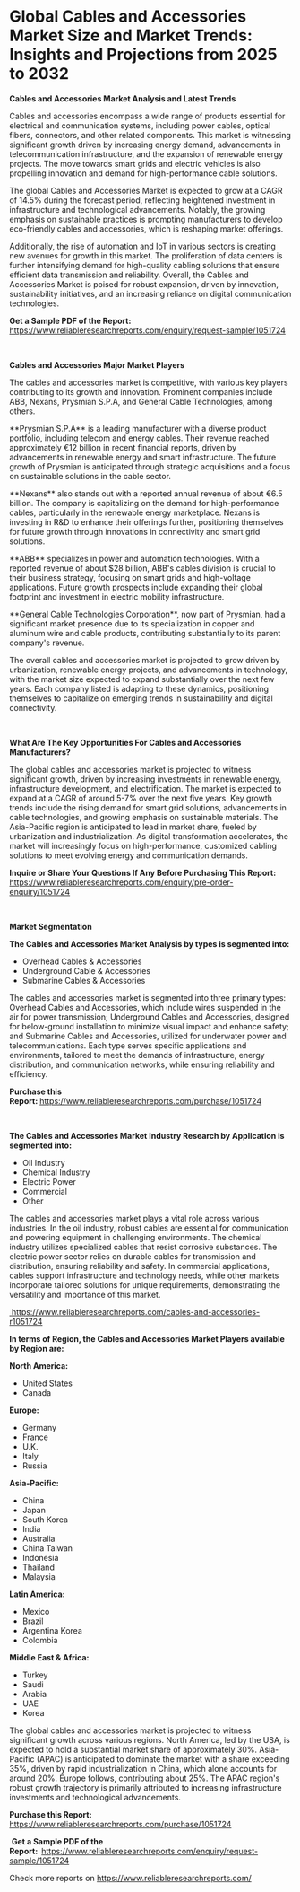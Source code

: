 <p><h1>Global Cables and Accessories Market Size and Market Trends: Insights and Projections from 2025 to 2032</h1></p><p><strong>Cables and Accessories Market Analysis and Latest Trends</strong></p>
<p><p>Cables and accessories encompass a wide range of products essential for electrical and communication systems, including power cables, optical fibers, connectors, and other related components. This market is witnessing significant growth driven by increasing energy demand, advancements in telecommunication infrastructure, and the expansion of renewable energy projects. The move towards smart grids and electric vehicles is also propelling innovation and demand for high-performance cable solutions.</p><p>The global Cables and Accessories Market is expected to grow at a CAGR of 14.5% during the forecast period, reflecting heightened investment in infrastructure and technological advancements. Notably, the growing emphasis on sustainable practices is prompting manufacturers to develop eco-friendly cables and accessories, which is reshaping market offerings.</p><p>Additionally, the rise of automation and IoT in various sectors is creating new avenues for growth in this market. The proliferation of data centers is further intensifying demand for high-quality cabling solutions that ensure efficient data transmission and reliability. Overall, the Cables and Accessories Market is poised for robust expansion, driven by innovation, sustainability initiatives, and an increasing reliance on digital communication technologies.</p></p>
<p><strong>Get a Sample PDF of the Report:&nbsp;</strong> <a href="https://www.reliableresearchreports.com/enquiry/request-sample/1051724?utm_campaign=2109&utm_medium=2&utm_source=Github&utm_content=ia&utm_term=13022025&utm_id=cables-and-accessories">https://www.reliableresearchreports.com/enquiry/request-sample/1051724</a></p>
<p>&nbsp;</p>
<p><strong>Cables and Accessories Major Market Players</strong></p>
<p><p>The cables and accessories market is competitive, with various key players contributing to its growth and innovation. Prominent companies include ABB, Nexans, Prysmian S.P.A, and General Cable Technologies, among others. </p><p>**Prysmian S.P.A** is a leading manufacturer with a diverse product portfolio, including telecom and energy cables. Their revenue reached approximately €12 billion in recent financial reports, driven by advancements in renewable energy and smart infrastructure. The future growth of Prysmian is anticipated through strategic acquisitions and a focus on sustainable solutions in the cable sector.</p><p>**Nexans** also stands out with a reported annual revenue of about €6.5 billion. The company is capitalizing on the demand for high-performance cables, particularly in the renewable energy marketplace. Nexans is investing in R&D to enhance their offerings further, positioning themselves for future growth through innovations in connectivity and smart grid solutions.</p><p>**ABB** specializes in power and automation technologies. With a reported revenue of about $28 billion, ABB's cables division is crucial to their business strategy, focusing on smart grids and high-voltage applications. Future growth prospects include expanding their global footprint and investment in electric mobility infrastructure.</p><p>**General Cable Technologies Corporation**, now part of Prysmian, had a significant market presence due to its specialization in copper and aluminum wire and cable products, contributing substantially to its parent company's revenue.</p><p>The overall cables and accessories market is projected to grow driven by urbanization, renewable energy projects, and advancements in technology, with the market size expected to expand substantially over the next few years. Each company listed is adapting to these dynamics, positioning themselves to capitalize on emerging trends in sustainability and digital connectivity.</p></p>
<p>&nbsp;</p>
<p><strong>What Are The Key Opportunities For Cables and Accessories Manufacturers?</strong></p>
<p><p>The global cables and accessories market is projected to witness significant growth, driven by increasing investments in renewable energy, infrastructure development, and electrification. The market is expected to expand at a CAGR of around 5-7% over the next five years. Key growth trends include the rising demand for smart grid solutions, advancements in cable technologies, and growing emphasis on sustainable materials. The Asia-Pacific region is anticipated to lead in market share, fueled by urbanization and industrialization. As digital transformation accelerates, the market will increasingly focus on high-performance, customized cabling solutions to meet evolving energy and communication demands.</p></p>
<p><strong>Inquire or Share Your Questions If Any Before Purchasing This Report:</strong> <a href="https://www.reliableresearchreports.com/enquiry/pre-order-enquiry/1051724?utm_campaign=2109&utm_medium=2&utm_source=Github&utm_content=ia&utm_term=13022025&utm_id=cables-and-accessories">https://www.reliableresearchreports.com/enquiry/pre-order-enquiry/1051724</a></p>
<p>&nbsp;</p>
<p><strong>Market Segmentation</strong></p>
<p><strong>The Cables and Accessories Market Analysis by types is segmented into:</strong></p>
<p><ul><li>Overhead Cables & Accessories</li><li>Underground Cable & Accessories</li><li>Submarine Cables & Accessories</li></ul></p>
<p><p>The cables and accessories market is segmented into three primary types: Overhead Cables and Accessories, which include wires suspended in the air for power transmission; Underground Cables and Accessories, designed for below-ground installation to minimize visual impact and enhance safety; and Submarine Cables and Accessories, utilized for underwater power and telecommunications. Each type serves specific applications and environments, tailored to meet the demands of infrastructure, energy distribution, and communication networks, while ensuring reliability and efficiency.</p></p>
<p><strong>Purchase this Report:&nbsp;</strong><a href="https://www.reliableresearchreports.com/purchase/1051724?utm_campaign=2109&utm_medium=2&utm_source=Github&utm_content=ia&utm_term=13022025&utm_id=cables-and-accessories">https://www.reliableresearchreports.com/purchase/1051724</a></p>
<p>&nbsp;</p>
<p><strong>The Cables and Accessories Market Industry Research by Application is segmented into:</strong></p>
<p><ul><li>Oil Industry</li><li>Chemical Industry</li><li>Electric Power</li><li>Commercial</li><li>Other</li></ul></p>
<p><p>The cables and accessories market plays a vital role across various industries. In the oil industry, robust cables are essential for communication and powering equipment in challenging environments. The chemical industry utilizes specialized cables that resist corrosive substances. The electric power sector relies on durable cables for transmission and distribution, ensuring reliability and safety. In commercial applications, cables support infrastructure and technology needs, while other markets incorporate tailored solutions for unique requirements, demonstrating the versatility and importance of this market.</p></p>
<p><a href="https://www.reliableresearchreports.com/cables-and-accessories-r1051724?utm_campaign=2109&utm_medium=2&utm_source=Github&utm_content=ia&utm_term=13022025&utm_id=cables-and-accessories">&nbsp;https://www.reliableresearchreports.com/cables-and-accessories-r1051724</a></p>
<p><strong>In terms of Region, the Cables and Accessories Market Players available by Region are:</strong></p>
<p>
    <p> <strong> North America: </strong>
        <ul>
            <li>United States</li>
            <li>Canada</li>
        </ul>
        </p> 
    <p> <strong> Europe: </strong>
        <ul>
            <li>Germany</li>
            <li>France</li>
            <li>U.K.</li>
            <li>Italy</li>
            <li>Russia</li>
        </ul>
        </p> 
    <p> <strong> Asia-Pacific: </strong>
        <ul>
            <li>China</li>
            <li>Japan</li>
            <li>South Korea</li>
            <li>India</li>
            <li>Australia</li>
            <li>China Taiwan</li>
            <li>Indonesia</li>
            <li>Thailand</li>
            <li>Malaysia</li>
        </ul>
        </p> 
    <p> <strong> Latin America: </strong>
        <ul>
            <li>Mexico</li>
            <li>Brazil</li>
            <li>Argentina Korea</li>
            <li>Colombia</li>
        </ul>
        </p> 
    <p> <strong> Middle East & Africa: </strong>
        <ul>
            <li>Turkey</li>
            <li>Saudi</li>
            <li>Arabia</li>
            <li>UAE</li>
            <li>Korea</li>
        </ul>
    </p>
    </p>
<p><p>The global cables and accessories market is projected to witness significant growth across various regions. North America, led by the USA, is expected to hold a substantial market share of approximately 30%. Asia-Pacific (APAC) is anticipated to dominate the market with a share exceeding 35%, driven by rapid industrialization in China, which alone accounts for around 20%. Europe follows, contributing about 25%. The APAC region's robust growth trajectory is primarily attributed to increasing infrastructure investments and technological advancements.</p></p>
<p><strong>Purchase this Report: </strong><a href="https://www.reliableresearchreports.com/purchase/1051724?utm_campaign=2109&utm_medium=2&utm_source=Github&utm_content=ia&utm_term=13022025&utm_id=cables-and-accessories">https://www.reliableresearchreports.com/purchase/1051724</a></p>
<p>&nbsp;<strong>Get a Sample PDF of the Report:&nbsp;&nbsp;</strong><a href="https://www.reliableresearchreports.com/enquiry/request-sample/1051724?utm_campaign=2109&utm_medium=2&utm_source=Github&utm_content=ia&utm_term=13022025&utm_id=cables-and-accessories">https://www.reliableresearchreports.com/enquiry/request-sample/1051724</a></p>
<p><strong></strong></p>
<p>Check more reports on <a href="https://www.reliableresearchreports.com/?utm_campaign=2109&utm_medium=2&utm_source=Github&utm_content=ia&utm_term=13022025&utm_id=cables-and-accessories">https://www.reliableresearchreports.com/</a></p>